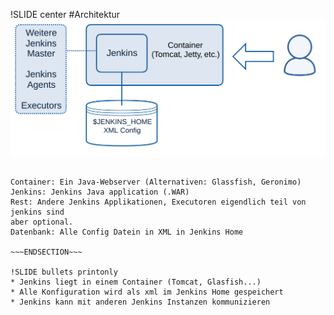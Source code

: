!SLIDE center
#Architektur
<img src="./_img/Jenkins System.svg" alt="Jenkins System"/>

~~~SECTION:notes~~~

Container: Ein Java-Webserver (Alternativen: Glassfish, Geronimo)  
Jenkins: Jenkins Java application (.WAR)  
Rest: Andere Jenkins Applikationen, Executoren eigendlich teil von jenkins sind
aber optional.
Datenbank: Alle Config Datein in XML in Jenkins Home

~~~ENDSECTION~~~

!SLIDE bullets printonly
* Jenkins liegt in einem Container (Tomcat, Glasfish...)
* Alle Konfiguration wird als xml im Jenkins Home gespeichert
* Jenkins kann mit anderen Jenkins Instanzen kommunizieren



